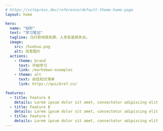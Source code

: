 ```yaml
---
# https://vitepress.dev/reference/default-theme-home-page
layout: home

hero:
  name: "狱轩"
  text: "学习笔记"
  tagline: 马行软地易失蹄，人贪安逸易失志。
  image:
    src: /huohuo.png
    alt: 背景图片
  actions:
    - theme: brand
      text: 开始学习
      link: /markdown-examples
    - theme: alt
      text: 前往知识清单
      link: https://quickref.cn/

features:
  - title: Feature A
    details: Lorem ipsum dolor sit amet, consectetur adipiscing elit
  - title: Feature B
    details: Lorem ipsum dolor sit amet, consectetur adipiscing elit
  - title: Feature C
    details: Lorem ipsum dolor sit amet, consectetur adipiscing elit
---
```


